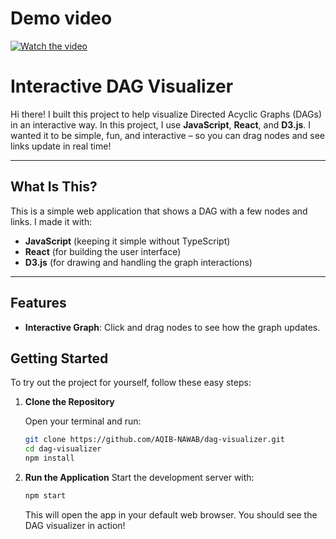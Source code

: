 # Demo video
[![Watch the video](https://img.youtube.com/vi/gs2Cc-LWMFo/0.jpg)](https://youtu.be/gs2Cc-LWMFo)
# **Interactive DAG Visualizer**

Hi there! I built this project to help visualize Directed Acyclic Graphs (DAGs) in an interactive way. In this project, I use **JavaScript**, **React**, and **D3.js**. I wanted it to be simple, fun, and interactive – so you can drag nodes and see links update in real time!

---

## **What Is This?**

This is a simple web application that shows a DAG with a few nodes and links. I made it with:
- **JavaScript** (keeping it simple without TypeScript)
- **React** (for building the user interface)
- **D3.js** (for drawing and handling the graph interactions)

---

## **Features**
- **Interactive Graph**: Click and drag nodes to see how the graph updates.


## **Getting Started**

To try out the project for yourself, follow these easy steps:

1. **Clone the Repository**

   Open your terminal and run:

   ```bash
   git clone https://github.com/AQIB-NAWAB/dag-visualizer.git
   cd dag-visualizer
   npm install
   ```
2. **Run the Application**
    Start the development server with:
    
    ```bash
    npm start
    ```
    This will open the app in your default web browser. You should see the DAG visualizer in action!
